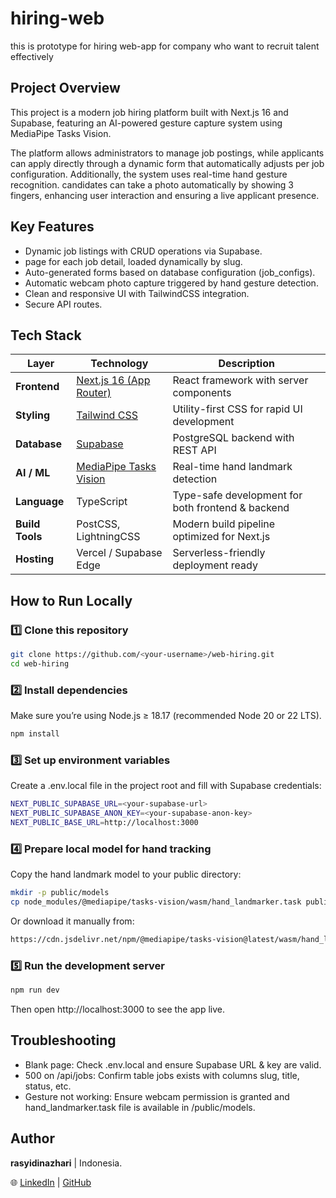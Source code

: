 # hiring-web
this is prototype for hiring web-app for company who want to recruit talent effectively

## Project Overview
This project is a modern job hiring platform built with Next.js 16 and Supabase, featuring an AI-powered gesture capture system using MediaPipe Tasks Vision.

The platform allows administrators to manage job postings, while applicants can apply directly through a dynamic form that automatically adjusts per job configuration.
Additionally, the system uses real-time hand gesture recognition. candidates can take a photo automatically by showing 3 fingers, enhancing user interaction and ensuring a live applicant presence.

## Key Features
- Dynamic job listings with CRUD operations via Supabase.
- page for each job detail, loaded dynamically by slug.
- Auto-generated forms based on database configuration (job_configs).
- Automatic webcam photo capture triggered by hand gesture detection.
- Clean and responsive UI with TailwindCSS integration.
- Secure API routes.

## Tech Stack
| Layer                  | Technology                                                        | Description                                       |
| ---------------------- | ----------------------------------------------------------------- | ------------------------------------------------- |
| **Frontend**           | [Next.js 16 (App Router)](https://nextjs.org/)                    | React framework with server components            |
| **Styling**            | [Tailwind CSS](https://tailwindcss.com/)                          | Utility-first CSS for rapid UI development        |
| **Database**           | [Supabase](https://supabase.com/)                                 | PostgreSQL backend with REST API                  |
| **AI / ML**            | [MediaPipe Tasks Vision](https://developers.google.com/mediapipe) | Real-time hand landmark detection                 |
| **Language**           | TypeScript                                                        | Type-safe development for both frontend & backend |
| **Build Tools**        | PostCSS, LightningCSS                                             | Modern build pipeline optimized for Next.js       |
| **Hosting** | Vercel / Supabase Edge                                            | Serverless-friendly deployment ready              |

## How to Run Locally

### 1️⃣ Clone this repository
```bash
git clone https://github.com/<your-username>/web-hiring.git
cd web-hiring
```

### 2️⃣ Install dependencies
Make sure you’re using Node.js ≥ 18.17 (recommended Node 20 or 22 LTS).
```bash
npm install
```

### 3️⃣ Set up environment variables
Create a .env.local file in the project root and fill with Supabase credentials:
```bash
NEXT_PUBLIC_SUPABASE_URL=<your-supabase-url>
NEXT_PUBLIC_SUPABASE_ANON_KEY=<your-supabase-anon-key>
NEXT_PUBLIC_BASE_URL=http://localhost:3000
```

### 4️⃣ Prepare local model for hand tracking
Copy the hand landmark model to your public directory:
```bash
mkdir -p public/models
cp node_modules/@mediapipe/tasks-vision/wasm/hand_landmarker.task public/models/
```
Or download it manually from:
```bash
https://cdn.jsdelivr.net/npm/@mediapipe/tasks-vision@latest/wasm/hand_landmarker.task
```

### 5️⃣ Run the development server
```bash
npm run dev
```
Then open http://localhost:3000 to see the app live.

## Troubleshooting
- Blank page: Check .env.local and ensure Supabase URL & key are valid.
- 500 on /api/jobs: Confirm table jobs exists with columns slug, title, status, etc.
- Gesture not working: Ensure webcam permission is granted and hand_landmarker.task file is available in /public/models.

## Author
**rasyidinazhari** | Indonesia.


🌐 [LinkedIn](https://www.linkedin.com/in/rasyidinazhari/) | [GitHub](https://github.com/rasyidinazhari)
